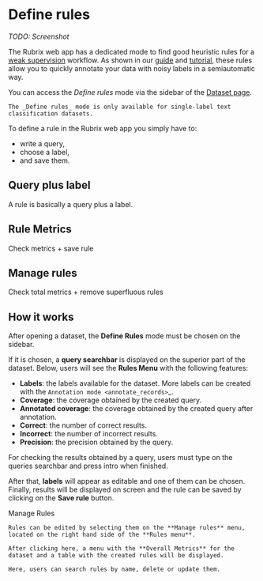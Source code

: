 # Define rules

_TODO: Screenshot_

The Rubrix web app has a dedicated mode to find good heuristic rules for a [weak supervision](https://www.snorkel.org/blog/weak-supervision) workflow.
As shown in our [guide](../../guides/weak-supervision.ipynb) and [tutorial](../../tutorials/weak-supervision-with-rubrix.ipynb), these rules allow you to quickly annotate your data with noisy labels in a semiautomatic way.

You can access the _Define rules_ mode via the sidebar of the [Dataset page](dataset.md).

```{note}
The _Define rules_ mode is only available for single-label text classification datasets.
```

To define a rule in the Rubrix web app you simply have to:

- write a query,
- choose a label,
- and save them.

## Query plus label

A rule is basically a query plus a label.

## Rule Metrics

Check metrics + save rule

## Manage rules

Check total metrics + remove superfluous rules

## How it works

After opening a dataset, the **Define Rules** mode must be chosen on the sidebar.

If it is chosen, a **query searchbar** is displayed on the superior part of the dataset. Below, users will see the **Rules Menu** with the following features:

- **Labels**: the labels available for the dataset. More labels can be created with the `Annotation mode <annotate_records>`\_\.
- **Coverage**: the coverage obtained by the created query.
- **Annotated coverage**: the coverage obtained by the created query after annotation.
- **Correct**: the number of correct results.
- **Incorrect**: the number of incorrect results.
- **Precision**: the precision obtained by the query.

For checking the results obtained by a query, users must type on the queries searchbar and press intro when finished.

After that, **labels** will appear as editable and one of them can be chosen. Finally, results will be displayed on screen and the rule can be saved by clicking on the **Save rule** button.

Manage Rules

```
Rules can be edited by selecting them on the **Manage rules** menu, located on the right hand side of the **Rules menu**.

After clicking here, a menu with the **Overall Metrics** for the dataset and a table with the created rules will be displayed.

Here, users can search rules by name, delete or update them.
```
